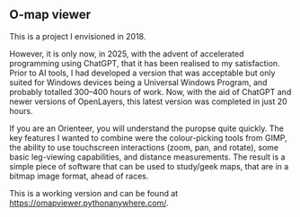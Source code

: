 ## O-map viewer

This is a project I envisioned in 2018.

However, it is only now, in 2025, with the advent of accelerated programming using ChatGPT, that it has been realised to my satisfaction. Prior to AI tools, I had developed a version that was acceptable but only suited for Windows devices being a Universal Windows Program, and probably totalled 300–400 hours of work. Now, with the aid of ChatGPT and newer versions of OpenLayers, this latest version was completed in just 20 hours.

If you are an Orienteer, you will understand the puropse quite quickly.
The key features I wanted to combine were the colour-picking tools from GIMP, the ability to use touchscreen interactions (zoom, pan, and rotate), some basic leg-viewing capabilities, and distance measurements. The result is a simple piece of software that can be used to study/geek maps, that are in a bitmap image format, ahead of races.


This is a working version and can be found at <a>https://omapviewer.pythonanywhere.com/</a>.
